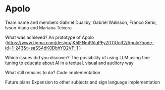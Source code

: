 # Apolo

Team name and members
Gabriel Dualiby, Gabriel Walisson, Franco Serio, Ivson Viana and Mariana Teixera 

What was achieved?
An prototype of Apolo (https://www.figma.com/design/jK5lFNmPAlqPFyZlT0UoR2/Apolo?node-id=1-243&t=saSS4dK0DbhYO2VF-1	)

Which issues did you discover?
The possibility of using LLM using fine tuning to educate about AI in a textual, visual and auditory way

What still remains to do?
Code implementation

Future plans
Expansion to other subjects and sign language implementation
